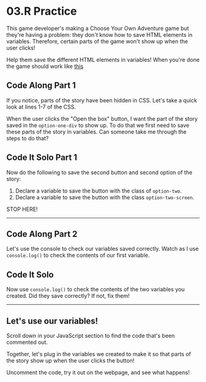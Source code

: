 # 03.R Practice 

This game developer's making a Choose Your Own Adventure game but they're having a problem: they don't know how to save HTML elements in variables. Therefore, certain parts of the game won't show up when the user clicks! 

Help them save the different HTML elements in variables! When you're done the game should work like [this](https://maxwilliams361.github.io/03R-Practice-SOLUTION-CODE-FINAL)

## Code Along Part 1

If you notice, parts of the story have been hidden in CSS. Let's take a quick look at lines 1-7 of the CSS. 

When the user clicks the "Open the box" button, I want the part of the story saved in the `option-one-div` to show up. To do that we first need to save these parts of the story in variables. Can someone take me through the steps to do that?

## Code It Solo Part 1
Now do the following to save the second button and second option of the story:
1. Declare a variable to save the button with the class of `option-two`.   
2. Declare a variable to save the button with the class `option-two-screen`.


STOP HERE! 

---
## Code Along Part 2
Let's use the console to check our variables saved correctly. Watch as I use `console.log()` to check the contents of our first variable. 

## Code It Solo
Now use `console.log()` to check the contents of the two variables you created. Did they save correctly? If not, fix them! 

---
## Let's use our variables!

Scroll down in your JavaScript section to find the code that's been commented out.

Together, let's plug in the variables we created to make it so that parts of the story show up when the user clicks the button!  

Uncomment the code, try it out on the webpage, and see what happens!